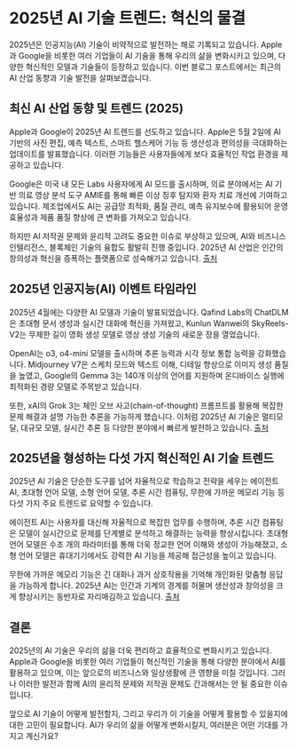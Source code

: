 # 2025년 AI 기술 트렌드: 혁신의 물결

2025년은 인공지능(AI) 기술이 비약적으로 발전하는 해로 기록되고 있습니다. Apple과 Google을 비롯한 여러 기업들이 AI 기술을 통해 우리의 삶을 변화시키고 있으며, 다양한 혁신적인 모델과 기술들이 등장하고 있습니다. 이번 블로그 포스트에서는 최근의 AI 산업 동향과 기술 발전을 살펴보겠습니다.

## 최신 AI 산업 동향 및 트렌드 (2025)

Apple과 Google이 2025년 AI 트렌드를 선도하고 있습니다. Apple은 5월 2일에 AI 기반의 사진 편집, 예측 텍스트, 스마트 헬스케어 기능 등 생산성과 편의성을 극대화하는 업데이트를 발표했습니다. 이러한 기능들은 사용자들에게 보다 효율적인 작업 환경을 제공하고 있습니다.

Google은 미국 내 모든 Labs 사용자에게 AI 모드를 출시하며, 의료 분야에서는 AI 기반 의료 영상 분석 도구 AMIE를 통해 빠른 이상 징후 탐지와 환자 치료 개선에 기여하고 있습니다. 제조업에서도 AI는 공급망 최적화, 품질 관리, 예측 유지보수에 활용되어 운영 효율성과 제품 품질 향상에 큰 변화를 가져오고 있습니다.

하지만 AI 저작권 문제와 윤리적 고려도 중요한 이슈로 부상하고 있으며, AI와 비즈니스 인텔리전스, 블록체인 기술의 융합도 활발히 진행 중입니다. 2025년 AI 산업은 인간의 창의성과 혁신을 증폭하는 플랫폼으로 성숙해가고 있습니다. [출처](https://news.gab.ai/latest-ai-industry-developments-and-trends-in-2025/)

## 2025년 인공지능(AI) 이벤트 타임라인

2025년 4월에는 다양한 AI 모델과 기술이 발표되었습니다. Qafind Labs의 ChatDLM은 초대형 문서 생성과 실시간 대화에 혁신을 가져왔고, Kunlun Wanwei의 SkyReels-V2는 무제한 길이 영화 생성 모델로 영상 생성 기술의 새로운 장을 열었습니다.

OpenAI는 o3, o4-mini 모델을 출시하며 추론 능력과 시각 정보 통합 능력을 강화했습니다. Midjourney V7은 스케치 모드와 텍스트 이해, 디테일 향상으로 이미지 생성 품질을 높였고, Google의 Gemma 3는 140개 이상의 언어를 지원하며 온디바이스 실행에 최적화된 경량 모델로 주목받고 있습니다.

또한, xAI의 Grok 3는 체인 오브 사고(chain-of-thought) 프롬프트를 활용해 복잡한 문제 해결과 설명 가능한 추론을 가능하게 했습니다. 이처럼 2025년 AI 기술은 멀티모달, 대규모 모델, 실시간 추론 등 다양한 분야에서 빠르게 발전하고 있습니다. [출처](https://www.aibase.com/ai-timeline/2025)

## 2025년을 형성하는 다섯 가지 혁신적인 AI 기술 트렌드

2025년 AI 기술은 단순한 도구를 넘어 자율적으로 학습하고 전략을 세우는 에이전트 AI, 초대형 언어 모델, 소형 언어 모델, 추론 시간 컴퓨팅, 무한에 가까운 메모리 기능 등 다섯 가지 주요 트렌드로 요약할 수 있습니다.

에이전트 AI는 사용자를 대신해 자율적으로 복잡한 업무를 수행하며, 추론 시간 컴퓨팅은 모델이 실시간으로 문제를 단계별로 분석하고 해결하는 능력을 향상시킵니다. 초대형 언어 모델은 수조 개의 파라미터를 통해 더욱 정교한 언어 이해와 생성이 가능해졌고, 소형 언어 모델은 휴대기기에서도 강력한 AI 기능을 제공해 접근성을 높이고 있습니다.

무한에 가까운 메모리 기능은 긴 대화나 과거 상호작용을 기억해 개인화된 맞춤형 응답을 가능하게 합니다. 2025년 AI는 인간과 기계의 경계를 허물며 생산성과 창의성을 크게 향상시키는 동반자로 자리매김하고 있습니다. [출처](https://www.forbes.com/councils/forbestechcouncil/2025/04/15/five-transformative-ai-technology-trends-shaping-2025/)

## 결론

2025년의 AI 기술은 우리의 삶을 더욱 편리하고 효율적으로 변화시키고 있습니다. Apple과 Google을 비롯한 여러 기업들이 혁신적인 기술을 통해 다양한 분야에서 AI를 활용하고 있으며, 이는 앞으로의 비즈니스와 일상생활에 큰 영향을 미칠 것입니다. 그러나 이러한 발전과 함께 AI의 윤리적 문제와 저작권 문제도 간과해서는 안 될 중요한 이슈입니다.

앞으로 AI 기술이 어떻게 발전할지, 그리고 우리가 이 기술을 어떻게 활용할 수 있을지에 대한 고민이 필요합니다. AI가 우리의 삶을 어떻게 변화시킬지, 여러분은 어떤 기대를 가지고 계신가요?